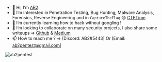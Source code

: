 - 👋 Hi, I’m [AB2](https://twitter.com/ab2pentest).
- 👀 I’m interested in Penetration Testing, Bug Hunting, Malware Analysis, Forensics, Reverse Engineering and in `CaptureTheFlag` :smile: [CTFTime](https://ctftime.org/user/110409).
- 🌱 I’m currently learning how to hack without googling !
- 💞️ I’m looking to collaborate on many security projects, I also share some writeups => [Github](https://github.com/ab2pentest/ctfwriteups) & [Medium](https://medium.com/@ab2pentest)
- 📫 How to reach me ? => [Discord: AB2#5443] Or [Email: ab2pentest@gmail.com]

<!---
ab2pentest/ab2pentest is a ✨ special ✨ repository because its `README.md` (this file) appears on your GitHub profile.
You can click the Preview link to take a look at your changes.
--->

<p><img align="left" src="https://github-readme-stats.vercel.app/api/top-langs?username=ab2pentest&show_icons=true&hide_border=false&locale=en&layout=compact&theme=dark&exclude_repo=Wappalyzer4Docker" alt="ab2pentest" /></p>
